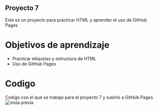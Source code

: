 ## Proyecto 7
Este es un proyecto para practicar HTML y aprender el uso de GitHub Pages
# Objetivos de aprendizaje
- Practicar etiquetas y estructura de HTML
- Uso de GitHub Pages
# Codigo
Codigo con el que se trabajo para el proyecto 7 y subirlo a GitHub Pages
![vista previa](https://i.postimg.cc/8CCZdDPX/Captura-de-pantalla-24.png)
